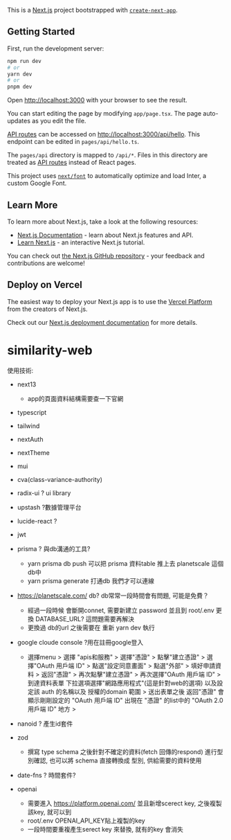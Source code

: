 This is a [Next.js](https://nextjs.org/) project bootstrapped with [`create-next-app`](https://github.com/vercel/next.js/tree/canary/packages/create-next-app).

## Getting Started

First, run the development server:

```bash
npm run dev
# or
yarn dev
# or
pnpm dev
```

Open [http://localhost:3000](http://localhost:3000) with your browser to see the result.

You can start editing the page by modifying `app/page.tsx`. The page auto-updates as you edit the file.

[API routes](https://nextjs.org/docs/api-routes/introduction) can be accessed on [http://localhost:3000/api/hello](http://localhost:3000/api/hello). This endpoint can be edited in `pages/api/hello.ts`.

The `pages/api` directory is mapped to `/api/*`. Files in this directory are treated as [API routes](https://nextjs.org/docs/api-routes/introduction) instead of React pages.

This project uses [`next/font`](https://nextjs.org/docs/basic-features/font-optimization) to automatically optimize and load Inter, a custom Google Font.

## Learn More

To learn more about Next.js, take a look at the following resources:

- [Next.js Documentation](https://nextjs.org/docs) - learn about Next.js features and API.
- [Learn Next.js](https://nextjs.org/learn) - an interactive Next.js tutorial.

You can check out [the Next.js GitHub repository](https://github.com/vercel/next.js/) - your feedback and contributions are welcome!

## Deploy on Vercel

The easiest way to deploy your Next.js app is to use the [Vercel Platform](https://vercel.com/new?utm_medium=default-template&filter=next.js&utm_source=create-next-app&utm_campaign=create-next-app-readme) from the creators of Next.js.

Check out our [Next.js deployment documentation](https://nextjs.org/docs/deployment) for more details.
# similarity-web
使用技術:
- next13 
    - app的頁面資料結構需要查一下官網
    
- typescript
- tailwind
- nextAuth
- nextTheme
- mui 
- cva(class-variance-authority)
- radix-ui ? ui library
- upstash ?數據管理平台

- lucide-react ? 
- jwt
- prisma ? 與db溝通的工具?
    - yarn prisma db push
        可以把 prisma 資料table 推上去 planetscale 這個db中
    - yarn prisma generate
        打通db 我們才可以連線

- https://planetscale.com/ db? db常常一段時間會有問題, 可能是免費？
    - 經過一段時候 會斷開connet, 需要新建立 password 並且到 root/.env 更換 DATABASE_URL? 這問題需要再解決
    - 更換過 db的url 之後需要在 重新 yarn dev 執行

- google cloude console ?用在註冊google登入
    - 選擇menu > 選擇 "apis和服務" > 選擇"憑證" > 
        點擊"建立憑證" > 選擇"OAuth 用戶端 ID" > 點選"設定同意畫面" > 點選"外部" > 填好申請資料 > 
        返回"憑證" > 再次點擊"建立憑證" > 再次選擇"OAuth 用戶端 ID" >
        到達資料表單 下拉選項選擇"網路應用程式"(這是針對web的選項) 以及設定該 auth 的名稱以及 授權的domain 範圍 >
        送出表單之後 返回"憑證" 會顯示剛剛設定的 "OAuth 用戶端 ID" 出現在 "憑證" 的list中的 "OAuth 2.0 用戶端 ID" 地方 >
- nanoid ? 產生id套件
- zod 
    - 撰寫 type schema 之後針對不確定的資料(fetch 回傳的respond) 進行型別確認,
        也可以將 schema 直接轉換成 型別, 供給需要的資料使用

- date-fns ? 時間套件?
- openai 
    - 需要進入 https://platform.openai.com/ 並且新增scerect key, 之後複製該key, 就可以到 
    - root/.env OPENAI_API_KEY貼上複製的key
    - 一段時間要重複產生serect key 來替換, 就有的key 會消失